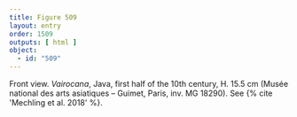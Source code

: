 ```yaml
---
title: Figure 509
layout: entry
order: 1509
outputs: [ html ]
object:
  - id: "509"
---
```


Front view. *Vairocana*, Java, first half of the 10th century, H. 15.5 cm (Musée national des arts asiatiques – Guimet, Paris, inv. MG 18290). See {% cite 'Mechling et al. 2018' %}.
